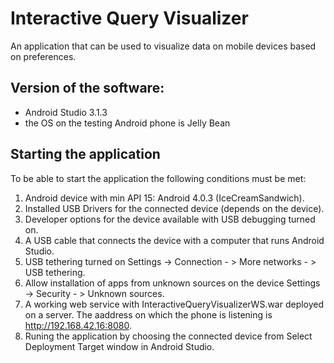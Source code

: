 # Interactive Query Visualizer
An application that can be used to visualize data on mobile devices based on preferences.

## Version of the software:
- Android Studio 3.1.3
- the OS on the testing Android phone is Jelly Bean

## Starting the application
To be able to start the application the following conditions must be met:
1. Android device with min API 15: Android 4.0.3 (IceCreamSandwich).
2. Installed USB Drivers for the connected device (depends on the device).
3. Developer options for the device available with USB debugging turned on.
4. A USB cable that connects the device with a computer that runs Android Studio.
5. USB tethering turned on Settings -> Connection - > More networks - > USB tethering.
6. Allow installation of apps from unknown sources on the device Settings -> Security - > Unknown sources.
7. A working web service with InteractiveQueryVisualizerWS.war deployed on a server. 
   The aaddress on which the phone is listening is http://192.168.42.16:8080.
8. Runing the application by choosing the connected device from Select Deployment Target window in Android Studio.
